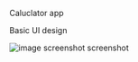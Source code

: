 Caluclator app


Basic UI design 

![image screenshot](https://github.com/Prateek26j/caluclatorapp/blob/master/images/Screenshot%202021-02-10%20at%201.29.56%20PM.png?raw=true)
screenshot
